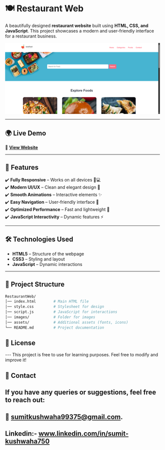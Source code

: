 # 🍽️ Restaurant Web  

A beautifully designed **restaurant website** built using **HTML, CSS, and JavaScript**. This project showcases a modern and user-friendly interface for a restaurant business.  

![Restaurant Web Preview](images/SampleImage1.png)  

---

## 🌍 Live Demo  
🔗 **[View Website](https://restaurantweb76.netlify.app/)**  

---

## 📌 Features  
✔️ **Fully Responsive** – Works on all devices 📱💻  
✔️ **Modern UI/UX** – Clean and elegant design 🎨  
✔️ **Smooth Animations** – Interactive elements ✨  
✔️ **Easy Navigation** – User-friendly interface 🧭  
✔️ **Optimized Performance** – Fast and lightweight 🚀  
✔️ **JavaScript Interactivity** – Dynamic features ⚡  

---

## 🛠️ Technologies Used  
- **HTML5** – Structure of the webpage  
- **CSS3** – Styling and layout  
- **JavaScript** – Dynamic interactions  

---

## 📂 Project Structure  
```bash
RestaurantWeb/
│── index.html        # Main HTML file
│── style.css         # Stylesheet for design
│── script.js         # JavaScript for interactions
│── images/           # Folder for images
│── assets/           # Additional assets (fonts, icons)
└── README.md         # Project documentation
```


## 📜 License
--- This project is free to use for learning purposes. Feel free to modify and improve it!

## 📩 Contact
## If you have any queries or suggestions, feel free to reach out:
## 📧 sumitkushwaha99375@gmail.com.
## Linkedin:- www.linkedin.com/in/sumit-kushwaha750